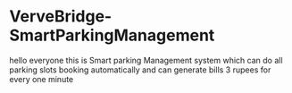 # VerveBridge-SmartParkingManagement
hello everyone this is Smart parking Management system which can do all parking slots booking automatically and can generate bills 3 rupees for every one minute
